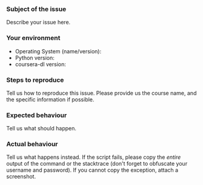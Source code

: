 ### Subject of the issue
Describe your issue here.

### Your environment
* Operating System (name/version):
* Python version:
* coursera-dl version:

### Steps to reproduce
Tell us how to reproduce this issue. Please provide us the course name, and the
specific information if possible.

### Expected behaviour
Tell us what should happen.

### Actual behaviour
Tell us what happens instead. If the script fails, please copy the *entire*
output of the command or the stacktrace (don't forget to obfuscate your
username and password). If you cannot copy the exception, attach a screenshot.
